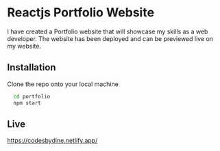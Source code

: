 
# Reactjs Portfolio Website

I have created a Portfolio website that will showcase my skills as a web developer. The website has been deployed and can be previewed live on my website.


## Installation

Clone the repo onto your local machine

```bash
  cd portfolio
  npm start
```
    
## Live

https://codesbydine.netlify.app/

